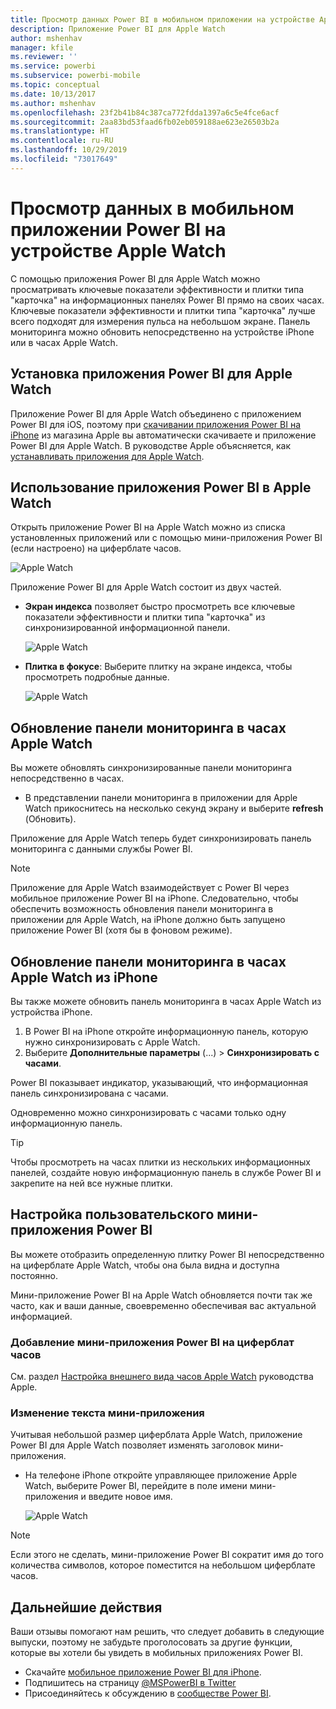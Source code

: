 ```yaml
---
title: Просмотр данных Power BI в мобильном приложении на устройстве Apple Watch
description: Приложение Power BI для Apple Watch
author: mshenhav
manager: kfile
ms.reviewer: ''
ms.service: powerbi
ms.subservice: powerbi-mobile
ms.topic: conceptual
ms.date: 10/13/2017
ms.author: mshenhav
ms.openlocfilehash: 23f2b41b84c387ca772fdda1397a6c5e4fce6acf
ms.sourcegitcommit: 2aa83bd53faad6fb02eb059188ae623e26503b2a
ms.translationtype: HT
ms.contentlocale: ru-RU
ms.lasthandoff: 10/29/2019
ms.locfileid: "73017649"
---
```

# <a name="explore-your-data-in-the-power-bi-mobile-app-on-your-apple-watch"></a>Просмотр данных в мобильном приложении Power BI на устройстве Apple Watch
С помощью приложения Power BI для Apple Watch можно просматривать ключевые показатели эффективности и плитки типа "карточка" на информационных панелях Power BI прямо на своих часах. Ключевые показатели эффективности и плитки типа "карточка" лучше всего подходят для измерения пульса на небольшом экране. Панель мониторинга можно обновить непосредственно на устройстве iPhone или в часах Apple Watch.

## <a name="install-the-apple-watch-app"></a>Установка приложения Power BI для Apple Watch
Приложение Power BI для Apple Watch объединено с приложением Power BI для iOS, поэтому при [скачивании приложения Power BI на iPhone](http://go.microsoft.com/fwlink/?LinkId=522062 "Скачивание приложения для iPhone") из магазина Apple вы автоматически скачиваете и приложение Power BI для Apple Watch. В руководстве Apple объясняется, как [устанавливать приложения для Apple Watch](https://support.apple.com/HT204784).

## <a name="use-the-power-bi-app-on-the-apple-watch"></a>Использование приложения Power BI в Apple Watch
Открыть приложение Power BI на Apple Watch можно из списка установленных приложений или с помощью мини-приложения Power BI (если настроено) на циферблате часов.

![Apple Watch](./media/mobile-apple-watch/pbi_aplwatch_complicatn240arrow.png)

Приложение Power BI для Apple Watch состоит из двух частей.

* **Экран индекса** позволяет быстро просмотреть все ключевые показатели эффективности и плитки типа "карточка" из синхронизированной информационной панели.
  
  ![Apple Watch](./media/mobile-apple-watch/pbi_aplwatch_indexscreen240.png)
* **Плитка в фокусе**: Выберите плитку на экране индекса, чтобы просмотреть подробные данные.
  
  ![Apple Watch](./media/mobile-apple-watch/pbi_aplwatch_kpi.png)

## <a name="refresh-a-dashboard-from-your-apple-watch"></a>Обновление панели мониторинга в часах Apple Watch
Вы можете обновлять синхронизированные панели мониторинга непосредственно в часах.

* В представлении панели мониторинга в приложении для Apple Watch прикоснитесь на несколько секунд экрану и выберите **refresh** (Обновить).

Приложение для Apple Watch теперь будет синхронизировать панель мониторинга с данными службы Power BI.

> [!NOTE]
> Приложение для Apple Watch взаимодействует с Power BI через мобильное приложение Power BI на iPhone. Следовательно, чтобы обеспечить возможность обновления панели мониторинга в приложении для Apple Watch, на iPhone должно быть запущено приложение Power BI (хотя бы в фоновом режиме).
> 
> 

## <a name="refresh-a-dashboard-on-your-apple-watch-from-your-iphone"></a>Обновление панели мониторинга в часах Apple Watch из iPhone
Вы также можете обновить панель мониторинга в часах Apple Watch из устройства iPhone.

1. В Power BI на iPhone откройте информационную панель, которую нужно синхронизировать с Apple Watch. 
2. Выберите **Дополнительные параметры** (...) > **Синхронизировать с часами**.

Power BI показывает индикатор, указывающий, что информационная панель синхронизирована с часами.

Одновременно можно синхронизировать с часами только одну информационную панель.

> [!TIP]
> Чтобы просмотреть на часах плитки из нескольких информационных панелей, создайте новую информационную панель в службе Power BI и закрепите на ней все нужные плитки.
> 
> 

## <a name="set-a-custom-power-bi-widget"></a>Настройка пользовательского мини-приложения Power BI
Вы можете отобразить определенную плитку Power BI непосредственно на циферблате Apple Watch, чтобы она была видна и доступна постоянно.

Мини-приложение Power BI на Apple Watch обновляется почти так же часто, как и ваши данные, своевременно обеспечивая вас актуальной информацией.

### <a name="add-a-power-bi-widget-to-your-watch-face"></a>Добавление мини-приложения Power BI на циферблат часов
См. раздел [Настройка внешнего вида часов Apple Watch](https://support.apple.com/HT205536) руководства Apple.

### <a name="change-the-text-on-the-widget"></a>Изменение текста мини-приложения
Учитывая небольшой размер циферблата Apple Watch, приложение Power BI для Apple Watch позволяет изменять заголовок мини-приложения.

* На телефоне iPhone откройте управляющее приложение Apple Watch, выберите Power BI, перейдите в поле имени мини-приложения и введите новое имя.
  
  ![Apple Watch](./media/mobile-apple-watch/pbi_aplwatch_oniphone.png)

> [!NOTE]
> Если этого не сделать, мини-приложение Power BI сократит имя до того количества символов, которое поместится на небольшом циферблате часов. 
> 
> 

## <a name="next-steps"></a>Дальнейшие действия
Ваши отзывы помогают нам решить, что следует добавить в следующие выпуски, поэтому не забудьте проголосовать за другие функции, которые вы хотели бы увидеть в мобильных приложениях Power BI. 

* Скачайте [мобильное приложение Power BI для iPhone](http://go.microsoft.com/fwlink/?LinkId=522062).
* Подпишитесь на страницу [@MSPowerBI в Twitter](https://twitter.com/MSPowerBI)
* Присоединяйтесь к обсуждению в [сообществе Power BI](http://community.powerbi.com/).

